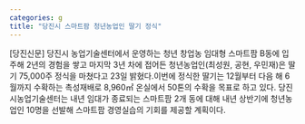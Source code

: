 ```yaml
---
categories: g
title: "당진시 스마트팜 청년농업인 딸기 정식"
---
```

[당진신문] 당진시 농업기술센터에서 운영하는 청년 창업농 임대형 스마트팜 B동에 입주해 2년의 경험을 쌓고 마지막 3년 차에 접어든 청년농업인(최성원, 공현, 우민재)은 딸기 75,000주 정식을 마쳤다고 23일 밝혔다.이번에 정식한 딸기는 12월부터 다음 해 6월까지 수확하는 촉성재배로 8,960㎡ 온실에서 50톤의 수확을 목표로 하고 있다. 당진시농업기술센터는 내년 임대가 종료되는 스마트팜 2개 동에 대해 내년 상반기에 청년농업인 10명을 선발해 스마트팜 경영실습의 기회를 제공할 계획이다.